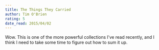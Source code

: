 ```yaml
---
title: The Things They Carried
author: Tim O'Brien
rating: 5
date_read: 2015/04/02
---
```


Wow. This is one of the more powerful collections I've read recently, and I think I need to take some time to figure out how to sum it up.